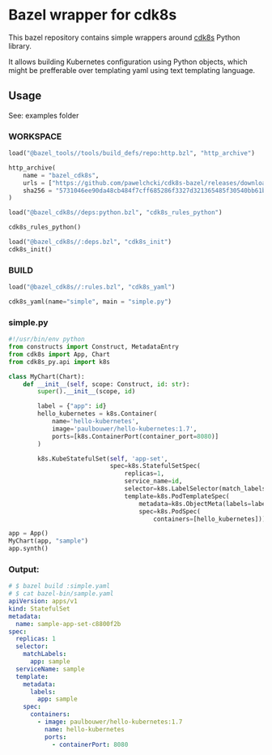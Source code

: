 # Bazel wrapper for cdk8s

This bazel repository contains simple wrappers around [cdk8s](https://github.com/cdk8s-team/cdk8s) Python library.

It allows building Kubernetes configuration using Python objects, which might be prefferable over templating
yaml using text templating language.

## Usage
See: examples folder

### WORKSPACE
```python
load("@bazel_tools//tools/build_defs/repo:http.bzl", "http_archive")

http_archive(
    name = "bazel_cdk8s",
    urls = ["https://github.com/pawelchcki/cdk8s-bazel/releases/download/0.2.0/cdk8s-bazel-0.2.0.tar.gz"],
    sha256 = "5731046ee90da48cb484f7cff685286f3327d321365485f30540bb61b03aed91",
)

load("@bazel_cdk8s//deps:python.bzl", "cdk8s_rules_python")

cdk8s_rules_python()

load("@bazel_cdk8s//:deps.bzl", "cdk8s_init")
cdk8s_init()
```

### BUILD

```python
load("@bazel_cdk8s//:rules.bzl", "cdk8s_yaml")

cdk8s_yaml(name="simple", main = "simple.py")
```

### simple.py

```python
#!/usr/bin/env python
from constructs import Construct, MetadataEntry
from cdk8s import App, Chart
from cdk8s_py.api import k8s

class MyChart(Chart):
    def __init__(self, scope: Construct, id: str):
        super().__init__(scope, id)

        label = {"app": id}
        hello_kubernetes = k8s.Container(
            name='hello-kubernetes',
            image='paulbouwer/hello-kubernetes:1.7',
            ports=[k8s.ContainerPort(container_port=8080)]
        )

        k8s.KubeStatefulSet(self, 'app-set',
                            spec=k8s.StatefulSetSpec(
                                replicas=1,
                                service_name=id,
                                selector=k8s.LabelSelector(match_labels=label),
                                template=k8s.PodTemplateSpec(
                                    metadata=k8s.ObjectMeta(labels=label),
                                    spec=k8s.PodSpec(
                                        containers=[hello_kubernetes]))))

app = App()
MyChart(app, "sample")
app.synth()
```

### Output:

```yaml
# $ bazel build :simple.yaml
# $ cat bazel-bin/sample.yaml
apiVersion: apps/v1
kind: StatefulSet
metadata:
  name: sample-app-set-c8800f2b
spec:
  replicas: 1
  selector:
    matchLabels:
      app: sample
  serviceName: sample
  template:
    metadata:
      labels:
        app: sample
    spec:
      containers:
        - image: paulbouwer/hello-kubernetes:1.7
          name: hello-kubernetes
          ports:
            - containerPort: 8080
```